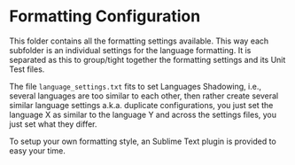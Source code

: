 
# Formatting Configuration

This folder contains all the formatting settings available. This way each subfolder is an individual
settings for the language formatting. It is separated as this to group/tight together the 
formatting settings and its Unit Test files.


The file `language_settings.txt` fits to set Languages Shadowing, i.e., several languages are too
similar to each other, then rather create several similar language settings a.k.a. duplicate
configurations, you just set the language X as similar to the language Y and across the settings
files, you just set what they differ.

To setup your own formatting style, an Sublime Text plugin is provided to easy your time.





